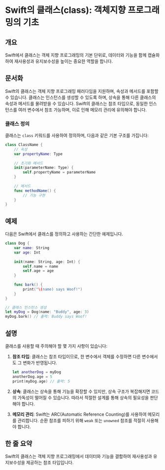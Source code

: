 <!--
Meta Description: # Swift의 클래스(class): 객체지향 프로그래밍의 기초 ## 개요 Swift에서 클래스는 객체 지향 프로그래밍의 기본 단위로, 데이터와 기능을 함께 캡슐화하여 재사용성과 유지보수성을 높이는 중요한 역할을 합니다. ## 문서화 Swift의 클래스는 객체 지향 프...
Meta Keywords: 클래스는, age, name, swift의, class
-->

# Swift의 클래스(class): 객체지향 프로그래밍의 기초

## 개요
Swift에서 클래스는 객체 지향 프로그래밍의 기본 단위로, 데이터와 기능을 함께 캡슐화하여 재사용성과 유지보수성을 높이는 중요한 역할을 합니다.

## 문서화
Swift의 클래스는 객체 지향 프로그래밍 패러다임을 지원하며, 속성과 메서드를 포함할 수 있습니다. 클래스는 인스턴스를 생성할 수 있도록 하며, 상속을 통해 다른 클래스의 속성과 메서드를 물려받을 수 있습니다. Swift의 클래스는 참조 타입으로, 동일한 인스턴스를 여러 변수에서 참조 가능하며, 이로 인해 메모리 관리에 유의해야 합니다.

### 클래스 정의
클래스는 `class` 키워드를 사용하여 정의하며, 다음과 같은 기본 구조를 가집니다:

```swift
class ClassName {
    // 속성
    var propertyName: Type
    
    // 초기화 메서드
    init(parameterName: Type) {
        self.propertyName = parameterName
    }
    
    // 메서드
    func methodName() {
        // 기능 구현
    }
}
```

## 예제
다음은 Swift에서 클래스를 정의하고 사용하는 간단한 예제입니다.

```swift
class Dog {
    var name: String
    var age: Int
    
    init(name: String, age: Int) {
        self.name = name
        self.age = age
    }
    
    func bark() {
        print("\(name) says Woof!")
    }
}

// 클래스 인스턴스 생성
let myDog = Dog(name: "Buddy", age: 3)
myDog.bark() // 출력: Buddy says Woof!
```

## 설명
클래스를 사용할 때 주의해야 할 몇 가지 사항이 있습니다:

1. **참조 타입**: 클래스는 참조 타입이므로, 한 변수에서 객체를 수정하면 다른 변수에서도 그 변화가 반영됩니다.
   
   ```swift
   let anotherDog = myDog
   anotherDog.age = 5
   print(myDog.age) // 출력: 5
   ```

2. **상속**: 클래스는 상속을 통해 기능을 확장할 수 있지만, 상속 구조가 복잡해지면 코드의 가독성이 떨어질 수 있습니다. 따라서 적절한 설계를 통해 상속의 필요성을 판단해야 합니다.

3. **메모리 관리**: Swift는 ARC(Automatic Reference Counting)를 사용하여 메모리를 관리합니다. 순환 참조를 피하기 위해 `weak` 또는 `unowned` 참조를 적절히 사용해야 합니다.

## 한 줄 요약
Swift의 클래스는 객체 지향 프로그래밍에서 데이터와 기능을 결합하여 재사용성과 유지보수성을 제공하는 참조 타입입니다.